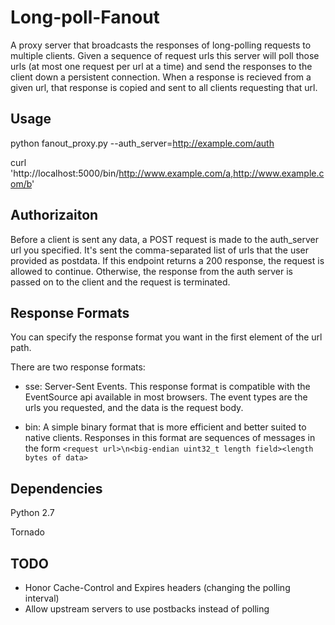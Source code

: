 Long-poll-Fanout
================

A proxy server that broadcasts the responses of long-polling requests to multiple clients. Given a sequence of request urls this server will poll those urls (at most one request per url at a time) and send the responses to the client down a persistent connection. When a response is recieved from a given url, that response is copied and sent to all clients requesting that url.

Usage
-----

python fanout\_proxy.py --auth\_server=http://example.com/auth

curl 'http://localhost:5000/bin/http://www.example.com/a,http://www.example.com/b'

Authorizaiton
-------------

Before a client is sent any data, a POST request is made to the auth\_server url you specified. It's sent the comma-separated list of urls that the user provided as postdata. If this endpoint returns a 200 response, the request is allowed to continue. Otherwise, the response from the auth server is passed on to the client and the request is terminated.

Response Formats
---------------

You can specify the response format you want in the first element of the url path.

There are two response formats:

* sse: Server-Sent Events. This response format is compatible with the EventSource api available in most browsers. The event types are the urls you requested, and the data is the request body.

* bin: A simple binary format that is more efficient and better suited to native clients. Responses in this format are sequences of messages in the form `<request url>\n<big-endian uint32_t length field><length bytes of data>`

Dependencies
------------

Python 2.7

Tornado

TODO
-----

* Honor Cache-Control and Expires headers (changing the polling interval)
* Allow upstream servers to use postbacks instead of polling
